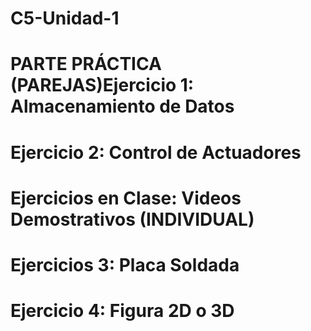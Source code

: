 # C5-Unidad-1
# PARTE PRÁCTICA (PAREJAS)Ejercicio 1: Almacenamiento de Datos 

# Ejercicio 2: Control de Actuadores 

# Ejercicios en Clase: Videos Demostrativos (INDIVIDUAL)

# Ejercicios 3: Placa Soldada

# Ejercicio 4: Figura 2D o 3D

